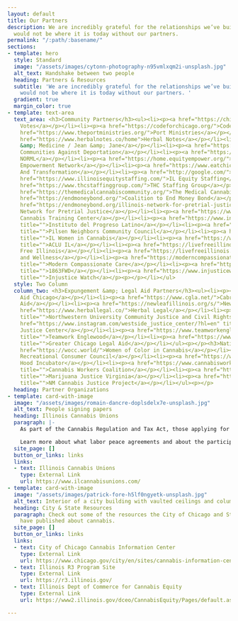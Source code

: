 ```yaml
---
layout: default
title: Our Partners
description: We are incredibly grateful for the relationships we’ve built. The Coalition
  would not be where it is today without our partners.
permalink: "/:path/:basename/"
sections:
- template: hero
  style: Standard
  image: "/assets/images/cytonn-photography-n95vmlxqm2i-unsplash.jpg"
  alt_text: Handshake between two people
  heading: Partners & Resources
  subtitle: 'We are incredibly grateful for the relationships we’ve built, the Coalition
    would not be where it is today without our partners. '
  gradient: true
  margin_color: true
- template: text-area
  text_area: <h3>Community Partners</h3><ul><li><p><a href="https://chicagovotes.com/">Chicago
    Votes</a></p></li><li><p><a href="https://codeforchicago.org/">Code for Chicago</a></p></li><li><p><a
    href="https://www.theportministries.org/">Port Ministries</a></p></li><li><p><a
    href="https://www.herbalnotes.co/home">Herbal Notes</a></p></li><li><p><a href="https://www.instagram.com/movementandmedicine420/?hl=en">Movement
    &amp; Medicine / Jean &amp; Jane</a></p></li><li><p><a href="https://www.organizedcommunities.org/">Organized
    Communities Against Deportation</a></p></li><li><p><a href="https://www.chicagonorml.org/">Chicago
    NORML</a></p></li><li><p><a href="https://home.equityempower.org/">Social Equity
    Empowerment Network</a></p></li><li><p><a href="https://www.eatchicago.org/">Equity
    And Transformation</a></p></li><li><p><a href="http://google.com/">PURE Coalition</a></p></li><li><p><a
    href="https://www.illinoisequitystaffing.com/">IL Equity Staffing</a></p></li><li><p><a
    href="https://www.thcstaffinggroup.com/">THC Staffing Group</a></p></li><li><p><a
    href="https://themedicalcannabiscommunity.org/">The Medical Cannabis Community</a></p></li><li><p><a
    href="https://endmoneybond.org/">Coalition to End Money Bond</a></p></li><li><p><a
    href="https://endmoneybond.org/illinois-network-for-pretrial-justice/">Illinois
    Network for Pretrial Justice</a></p></li><li><p><a href="https://www.illinoiscannabistrainingcenter.com/">Illinois
    Cannabis Training Center</a></p></li><li><p><a href="https://www.institutochicago.org/"
    title="">Instituto del Progreso Latino</a></p></li><li><p><a href="https://www.pilsenneighbors.org/"
    title="">Pilsen Neighbors Community Council</a></p></li><li><p><a href="https://ilwomenincannabis.org/"
    title="">IL Women in Cannabis</a></p></li><li><p><a href="https://www.aclu-il.org/en"
    title="">ACLU IL</a></p></li><li><p><a href="https://livefreeillinois.org/" title="">Live
    Free Illinois</a></p></li><li><p><a href="https://livefreeillinois.org/" title="">Soul
    and Wellness</a></p></li><li><p><a href="https://moderncompassionatecare.com/"
    title="">Modern Compassionate Care</a></p></li><li><p><a href="https://www.1863fwd.org/"
    title="">1863FWD</a></p></li><li><p><a href="https://www.injusticewatch.org/"
    title="">Injustice Watch</a></p><p></p></li></ul>
  style: Two Column
  column_two: <h3>Expungement &amp; Legal Aid Partners</h3><ul><li><p><a href="https://www.legalaidchicago.org/">Legal
    Aid Chicago</a></p></li><li><p><a href="https://www.cgla.net/">Cabrini Green Legal
    Aid</a></p></li><li><p><a href="https://newleafillinois.org/s/">New Leaf Illinois</a></p></li><li><p><a
    href="https://www.herballegal.co/">Herbal Legal</a></p></li><li><p><a href="https://www.law.northwestern.edu/legalclinic/civil/community-justice/"
    title="">Northwestern University Community Justice and Civil Rights Clinic</a></p></li><li><p><a
    href="https://www.instagram.com/westside_justice_center/?hl=en" title="">Westside
    Justice Center</a></p></li><li><p><a href="https://www.teamworkenglewood.org/"
    title="">Teamwork Englewood</a></p></li><li><p><a href="https://www.gclclaw.org/"
    title="">Greater Chicago Legal Aid</a></p></li></ul><p></p><h3>National Partners</h3><ul><li><p><a
    href="https://wocc.world/">Women of Color in Cannabis</a></p></li><li><p><a href="https://massreccouncil.com/">Massachusetts
    Recreational Consumer Council</a></p></li><li><p><a href="https://www.hoodincubator.org/">The
    Hood Incubator</a></p></li><li><p><a href="https://www.cannabisworkerscoalition.org/"
    title="">Cannabis Workers Coalition</a></p></li><li><p><a href="https://www.marijuanajustice.org/"
    title="">Marijuana Justice Virginia</a></p></li><li><p><a href="https://www.facebook.com/nmcjp/"
    title="">NM Cannabis Justice Project</a></p></li></ul><p></p>
  heading: Partner Organizations
- template: card-with-image
  image: "/assets/images/romain-dancre-doplsdelx7e-unsplash.jpg"
  alt_text: People signing papers
  heading: Illinois Cannabis Unions
  paragraph: |-
    As part of the Cannabis Regulation and Tax Act, those applying for cannabis business licenses from the State can earn additional points towards their license by signing a labor peace agreement.

    Learn more about what labor peace agreements and about the participating unions here:
  site_page: []
  button_or_links: links
  links:
  - text: Illinois Cannabis Unions
    type: External Link
    url: https://www.ilcannabisunions.com/
- template: card-with-image
  image: "/assets/images/patrick-fore-h5lf0ngyetk-unsplash.jpg"
  alt_text: Interior of a city building with vaulted ceilings and columns
  heading: City & State Resources
  paragraph: Check out some of the resources the City of Chicago and State of Illinois
    have published about cannabis.
  site_page: []
  button_or_links: links
  links:
  - text: City of Chicago Cannabis Information Center
    type: External Link
    url: https://www.chicago.gov/city/en/sites/cannabis-information-center/home.html
  - text: Illinois R3 Program Site
    type: External Link
    url: https://r3.illinois.gov/
  - text: Illinois Dept of Commerce for Cannabis Equity
    type: External Link
    url: https://www2.illinois.gov/dceo/CannabisEquity/Pages/default.aspx

---
```

